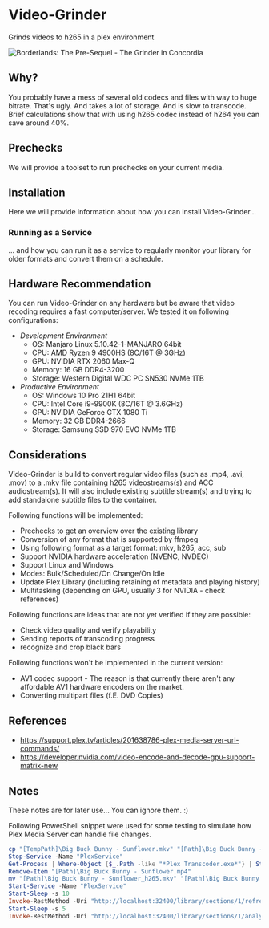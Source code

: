# Video-Grinder

Grinds videos to h265 in a plex environment

![Borderlands: The Pre-Sequel - The Grinder in Concordia](https://static.wikia.nocookie.net/borderlands/images/1/10/GrinderPreSequel.jpg/revision/latest/scale-to-width-down/300?cb=20180222220705)

## Why?

You probably have a mess of several old codecs and files with way to huge bitrate. That's ugly.
And takes a lot of storage. And is slow to transcode. Brief calculations show that with using h265 codec 
instead of h264 you can save around 40%.

## Prechecks

We will provide a toolset to run prechecks on your current media.

## Installation

Here we will provide information about how you can install Video-Grinder...

### Running as a Service

... and how you can run it as a service to regularly monitor your library for older formats and 
convert them on a schedule.

## Hardware Recommendation

You can run Video-Grinder on any hardware but be aware that video recoding requires a fast computer/server. 
We tested it on following configurations:

- _Development Environment_
  - OS: Manjaro Linux 5.10.42-1-MANJARO 64bit
  - CPU: AMD Ryzen 9 4900HS (8C/16T @ 3GHz)
  - GPU: NVIDIA RTX 2060 Max-Q
  - Memory: 16 GB DDR4-3200
  - Storage: Western Digital WDC PC SN530 NVMe 1TB
- _Productive Environment_
  - OS: Windows 10 Pro 21H1 64bit
  - CPU: Intel Core i9-9900K (8C/16T @ 3.6GHz)
  - GPU: NVIDIA GeForce GTX 1080 Ti 
  - Memory: 32 GB DDR4-2666
  - Storage: Samsung SSD 970 EVO NVMe 1TB 

## Considerations

Video-Grinder is build to convert regular video files (such as .mp4, .avi, .mov) to a .mkv file containing 
h265 videostreams(s) and ACC audiostream(s). It will also include existing subtitle stream(s) and trying 
to add standalone subtitle files to the container. 

Following functions will be implemented:

- Prechecks to get an overview over the existing library
- Conversion of any format that is supported by ffmpeg
- Using following format as a target format: mkv, h265, acc, sub
- Support NVIDIA hardware acceleration (NVENC, NVDEC)
- Support Linux and Windows
- Modes: Bulk/Scheduled/On Change/On Idle
- Update Plex Library (including retaining of metadata and playing history)
- Multitasking (depending on GPU, usually 3 for NVIDIA - check references)

Following functions are ideas that are not yet verified if they are possible:

- Check video quality and verify playability
- Sending reports of transcoding progress
- recognize and crop black bars 

Following functions won't be implemented in the current version:

- AV1 codec support - The reason is that currently there aren't any affordable AV1 hardware encoders on the market.
- Converting multipart files (f.E. DVD Copies)

## References

- https://support.plex.tv/articles/201638786-plex-media-server-url-commands/
- https://developer.nvidia.com/video-encode-and-decode-gpu-support-matrix-new

## Notes

These notes are for later use... You can ignore them. :)

Following PowerShell snippet were used for some testing to simulate how Plex Media Server can handle file changes.

```powershell
cp "[TempPath]\Big Buck Bunny - Sunflower.mkv" "[Path]\Big Buck Bunny - Sunflower_h265.mkv"
Stop-Service -Name "PlexService"
Get-Process | Where-Object {$_.Path -like "*Plex Transcoder.exe*"} | Stop-Process -Force
Remove-Item "[Path]\Big Buck Bunny - Sunflower.mp4"
mv "[Path]\Big Buck Bunny - Sunflower_h265.mkv" "[Path]\Big Buck Bunny - Sunflower.mkv"
Start-Service -Name "PlexService"
Start-Sleep -s 10
Invoke-RestMethod -Uri "http://localhost:32400/library/sections/1/refresh?X-Plex-Token=[Token]"
Start-Sleep -s 5
Invoke-RestMethod -Uri "http://localhost:32400/library/sections/1/analyse?X-Plex-Token=[Token]"
```